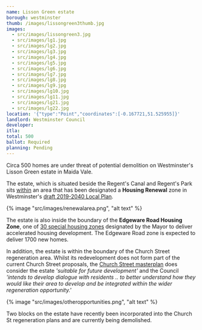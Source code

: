 ```yaml
---
name: Lisson Green estate
borough: westminster
thumb: /images/lissongreen3thumb.jpg
images:
  - src/images/lissongreen3.jpg
  - src/images/lg1.jpg
  - src/images/lg2.jpg
  - src/images/lg3.jpg
  - src/images/lg4.jpg
  - src/images/lg5.jpg
  - src/images/lg6.jpg
  - src/images/lg7.jpg
  - src/images/lg8.jpg
  - src/images/lg9.jpg
  - src/images/lg10.jpg
  - src/images/lg11.jpg
  - src/images/lg21.jpg
  - src/images/lg22.jpg
location: '{"type":"Point","coordinates":[-0.167721,51.525955]}'
landlord: Westminster Council
developer:
itla:
total: 500
ballot: Required
planning: Pending
---
```

Circa 500 homes are under threat of potential demolition on Westminster's Lisson Green estate in Maida Vale.

The estate, which is situated beside the Regent's Canal and Regent's Park sits [within](https://lbhf.maps.arcgis.com/apps/webappviewer/index.html?id=7cab3cdf6e344a0fb24df59ed6b9bdc5) an area that has been designated a __Housing Renewal__ zone in Westminster's [draft 2019-2040 Local Plan](https://www.westminster.gov.uk/cityplan2040).

{% image "src/images/renewalarea.png", "alt text" %}

The estate is also inside the boundary of the __Edgeware Road Housing Zone__, one of [30 special housing zones](https://www.london.gov.uk/what-we-do/housing-and-land/increasing-housing-supply/housing-zones#acc-i-42741) designated by the Mayor to deliver accelerated housing development. The Edgeware Road zone is expected to deliver 1700 new homes.

 
In addition, the estate is within the boundary of the Church Street regeneration area. Whilst its redevelopment does not form part of the current Church Street proposals, the [Church Street masterplan](https://www.westminster.gov.uk/sites/default/files/ev_h_008_church_street_masterplan_wcc_2017.pdf) does consider the estate _'suitable for future development'_ and the Council _'intends to develop dialogue with residents .. to better understand how they would like their area to develop and be integrated within the wider regeneration opportunity.'_ 

{% image "src/images/otheropportunities.png", "alt text" %}

Two blocks on the estate have recently been incorporated into the Church St regeneration plans and are currently being demolished.
